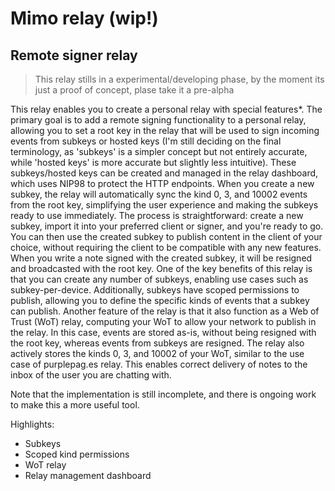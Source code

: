 # Mimo relay (wip!)
## Remote signer relay
> This relay stills in a experimental/developing phase, by the moment its just a proof of concept, plase take it a pre-alpha

This relay enables you to create a personal relay with special features*. The primary goal is to add a remote signing functionality to a personal relay, allowing you to set a root key in the relay that will be used to sign incoming events from subkeys or hosted keys (I'm still deciding on the final terminology, as 'subkeys' is a simpler concept but not entirely accurate, while 'hosted keys' is more accurate but slightly less intuitive). These subkeys/hosted keys can be created and managed in the relay dashboard, which uses NIP98 to protect the HTTP endpoints. When you create a new subkey, the relay will automatically sync the kind 0, 3, and 10002 events from the root key, simplifying the user experience and making the subkeys ready to use immediately. The process is straightforward: create a new subkey, import it into your preferred client or signer, and you're ready to go. You can then use the created subkey to publish content in the client of your choice, without requiring the client to be compatible with any new features. When you write a note signed with the created subkey, it will be resigned and broadcasted with the root key.
One of the key benefits of this relay is that you can create any number of subkeys, enabling use cases such as subkey-per-device. Additionally, subkeys have scoped permissions to publish, allowing you to define the specific kinds of events that a subkey can publish. Another feature of the relay is that it also function as a Web of Trust (WoT) relay, computing your WoT to allow your network to publish in the relay. In this case, events are stored as-is, without being resigned with the root key, whereas events from subkeys are resigned. The relay also actively stores the kinds 0, 3, and 10002 of your WoT, similar to the use case of purplepag.es relay. This enables correct delivery of notes to the inbox of the user you are chatting with.

Note that the implementation is still incomplete, and there is ongoing work to make this a more useful tool.

Highlights:
- Subkeys
- Scoped kind permissions
- WoT relay
- Relay management dashboard